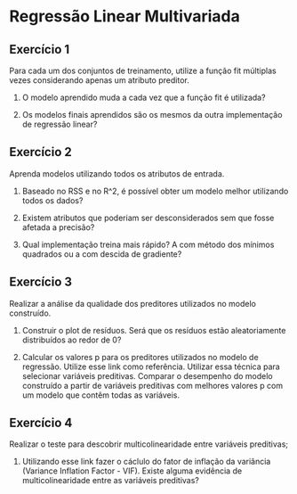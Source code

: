 # Regressão Linear Multivariada

## Exercício 1
Para cada um dos conjuntos de treinamento, utilize a função fit múltiplas vezes considerando apenas um atributo preditor.

1. O modelo aprendido muda a cada vez que a função fit é utilizada?

2. Os modelos finais aprendidos são os mesmos da outra implementação de regressão linear?

## Exercício 2
Aprenda modelos utilizando todos os atributos de entrada.

1. Baseado no RSS e no R^2, é possível obter um modelo melhor utilizando todos os dados?

2. Existem atributos que poderiam ser desconsiderados sem que fosse afetada a precisão?

3. Qual implementação treina mais rápido? A com método dos mínimos quadrados ou a com descida de gradiente?

## Exercício 3
Realizar a análise da qualidade dos preditores utilizados no modelo construído.

1. Construir o plot de resíduos. Será que os resíduos estão aleatoriamente distribuídos ao redor de 0?

2. Calcular os valores p para os preditores utilizados no modelo de regressão. Utilize esse link como referência. Utilizar essa técnica para selecionar variáveis preditivas. Comparar o desempenho do modelo construído a partir de variáveis preditivas com melhores valores p com um modelo que contêm todas as variáveis.

## Exercício 4
Realizar o teste para descobrir multicolinearidade entre variáveis preditivas;

1. Utilizando esse link fazer o cáclulo do fator de inflação da variância (Variance Inflation Factor - VIF). Existe alguma evidência de multicolinearidade entre as variáveis preditivas?
